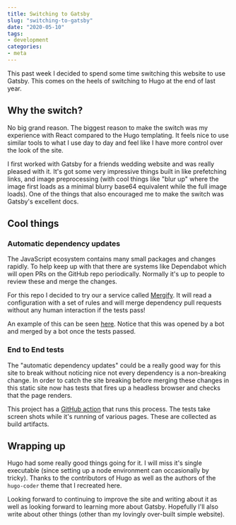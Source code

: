 ```yaml
---
title: Switching to Gatsby
slug: "switching-to-gatsby"
date: "2020-05-10"
tags:
- development
categories:
- meta
---
```


This past week I decided to spend some time switching this website to use
Gatsby. This comes on the heels of switching to Hugo at the end of last year.

<!-- excerpt -->


## Why the switch?

No big grand reason. The biggest reason to make the switch was my experience
with React compared to the Hugo templating. It feels nice to use similar tools
to what I use day to day and feel like I have more control over the look of the
site.

I first worked with Gatsby for a friends wedding website and was really pleased
with it. It's got some very impressive things built in like prefetching links,
and image preprocessing (with cool things like "blur up" where the image first
loads as a minimal blurry base64 equivalent while the full image loads). One of
the things that also encouraged me to make the switch was Gatsby's excellent
docs.

## Cool things

### Automatic dependency updates

The JavaScript ecosystem contains many small packages and changes rapidly. To
help keep up with that there are systems like Dependabot which will open PRs on
the GitHub repo periodically. Normally it's up to people to review these and
merge the changes.

For this repo I decided to try our a service called
[Mergify](https://mergify.io/). It will read a configuration with a set of
rules and will merge dependency pull requests without any human interaction if
the tests pass!

An example of this can be seen
[here](https://github.com/hockeybuggy/hockeybuggy.com/pull/69). Notice that
this was opened by a bot and merged by a bot once the tests passed.


### End to End tests

The "automatic dependency updates" could be a really good way for this site to
break without noticing nice not every dependency is a non-breaking change. In
order to catch the site breaking before merging these changes in this static
site now has tests that fires up a headless browser and checks that the page renders.

This project has a [GitHub
action](https://github.com/hockeybuggy/hockeybuggy.com/actions?query=workflow%3A%22end+to+end+tests%22+branch%3Amaster)
that runs this process. The tests take screen shots while it's running of
various pages. These are collected as build artifacts.


## Wrapping up

Hugo had some really good things going for it. I will miss it's single
executable (since setting up a node environment can occasionally by tricky).
Thanks to the contributors of Hugo as well as the authors of the `hugo-coder`
theme that I recreated here.

Looking forward to continuing to improve the site and writing about it as well
as looking forward to learning more about Gatsby.  Hopefully I'll also write
about other things (other than my lovingly over-built simple website).



